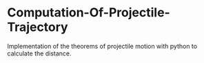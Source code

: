# Computation-Of-Projectile-Trajectory
 Implementation of the theorems of projectile motion with python to calculate the distance.
